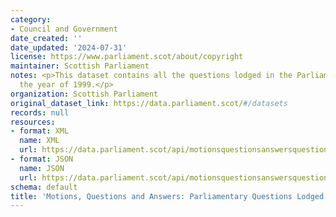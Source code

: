 ```yaml
---
category:
- Council and Government
date_created: ''
date_updated: '2024-07-31'
license: https://www.parliament.scot/about/copyright
maintainer: Scottish Parliament
notes: <p>This dataset contains all the questions lodged in the Parliament during
  the year of 1999.</p>
organization: Scottish Parliament
original_dataset_link: https://data.parliament.scot/#/datasets
records: null
resources:
- format: XML
  name: XML
  url: https://data.parliament.scot/api/motionsquestionsanswersquestions?year=1999
- format: JSON
  name: JSON
  url: https://data.parliament.scot/api/motionsquestionsanswersquestions?year=1999
schema: default
title: 'Motions, Questions and Answers: Parliamentary Questions Lodged (1999)'
---
```

